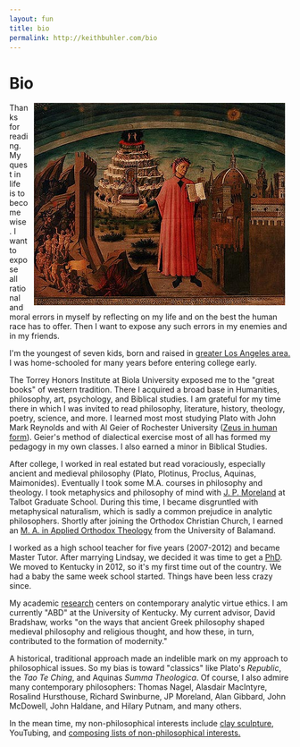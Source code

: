 ```yaml
---
layout: fun
title: bio
permalink: http://keithbuhler.com/bio
---
```


# Bio #

<img src="/images/dante3.jpg" alt="Dante showing italy" align="right" hspace="10">

Thanks for reading. My quest in life is to become wise. I want to expose all rational and moral errors in myself by reflecting on my life and on the best the human race has to offer. Then I want to expose any such errors in my enemies and in my friends. 

I'm the youngest of seven kids, born and raised in [greater Los Angeles area.](https://screen.yahoo.com/californians-drama-off-405-000000032.html) I was home-schooled for many years before entering college early. 

The Torrey Honors Institute at Biola University exposed me to the "great books" of western tradition. There I acquired a broad base in Humanities, philosophy, art,  psychology, and Biblical studies. I am grateful for my time there in which I was invited to read philosophy, literature, history, theology, poetry, science, and more. I learned most most studying Plato with John Mark Reynolds and with Al Geier of Rochester University ([Zeus in human form](http://www.ratemyprofessors.com/ShowRatings.jsp?tid=190830)). Geier's method of dialectical exercise most of all has formed my pedagogy in my own classes. I also earned a minor in Biblical Studies. 

After college, I worked in real estated but read voraciously, especially ancient and medieval philosophy (Plato, Plotinus, Proclus, Aquinas, Maimonides). Eventually I took some M.A. courses in philosophy and theology. I took metaphysics and philosophy of mind with [J. P. Moreland](http://www.jpmoreland.com/) at Talbot Graduate School. During this time, I became disgruntled with metaphysical naturalism, which is sadly a common prejudice in analytic philosophers. Shortly after joining the Orthodox Christian Church, I earned an [M. A. in Applied Orthodox Theology](http://www.antiochian.org/studies/st-stephens-ma-program) from the University of Balamand.   

I worked as a high school teacher for five years (2007-2012) and became Master Tutor. After marrying Lindsay, we decided it was time to get a [PhD](http://keithbuhler.github.io/fun/phd). We moved to Kentucky in 2012, so it's my first time out of the country. We had a baby the same week school started. Things have been less crazy since. 

My academic [research](/research) centers on contemporary analytic virtue ethics. I am currently "ABD" at the University of Kentucky. My current advisor, David Bradshaw, works "on the ways that ancient Greek philosophy shaped medieval philosophy and religious thought, and how these, in turn, contributed to the formation of modernity." 


A historical, traditional approach made an indelible mark on my approach to philosophical issues. So my bias is toward "classics" like Plato's *Republic*, the *Tao Te Ching*, and Aquinas *Summa Theologica*.  Of course, I also admire many contemporary philosophers: Thomas Nagel, Alasdair MacIntyre, Rosalind Hursthouse, Richard Swinburne, JP Moreland, Alan Gibbard, John McDowell, John Haldane, and Hilary Putnam, and many others. 

In the mean time, my non-philosophical interests include [clay sculpture](/art), YouTubing, and [composing lists of non-philosophical interests.](https://en.wikipedia.org/wiki/Recursion)

